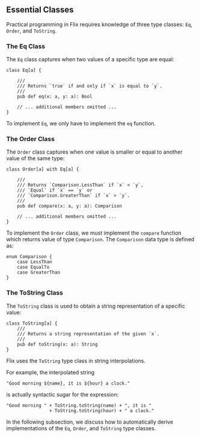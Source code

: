## Essential Classes

Practical programming in Flix requires knowledge of three type classes: `Eq`,
`Order`, and `ToString`. 

### The Eq Class

The `Eq` class captures when two values of a specific type are equal:

```flix
class Eq[a] {

    ///
    /// Returns `true` if and only if `x` is equal to `y`.
    ///
    pub def eq(x: a, y: a): Bool

    // ... additional members omitted ...
}
```

To implement `Eq`, we only have to implement the `eq` function.

### The Order Class

The `Order` class captures when one value is smaller or equal to another value
of the same type:

```flix
class Order[a] with Eq[a] {

    ///
    /// Returns `Comparison.LessThan` if `x` < `y`, 
    /// `Equal` if `x` == `y` or 
    /// `Comparison.GreaterThan` if `x` > `y`.
    ///
    pub def compare(x: a, y: a): Comparison

    // ... additional members omitted ...
}
```

To implement the `Order` class, we must implement the `compare` function which
returns value of type `Comparison`. The `Comparison` data type is defined as:

```flix
enum Comparison {
    case LessThan
    case EqualTo
    case GreaterThan
}
```

### The ToString Class

The `ToString` class is used to obtain a string representation of a specific value:

```flix
class ToString[a] {
    ///
    /// Returns a string representation of the given `x`.
    ///
    pub def toString(x: a): String
}
```

Flix uses the `ToString` type class in string interpolations. 

For example, the interpolated string

```flix
"Good morning ${name}, it is ${hour} a clock."
```

is actually syntactic sugar for the expression:

```flix
"Good morning " + ToString.toString(name) + ", it is " 
                + ToString.toString(hour) + " a clock."
```

In the following subsection, we discuss how to automatically derive
implementations of the `Eq`, `Order`, and `ToString` type classes.
